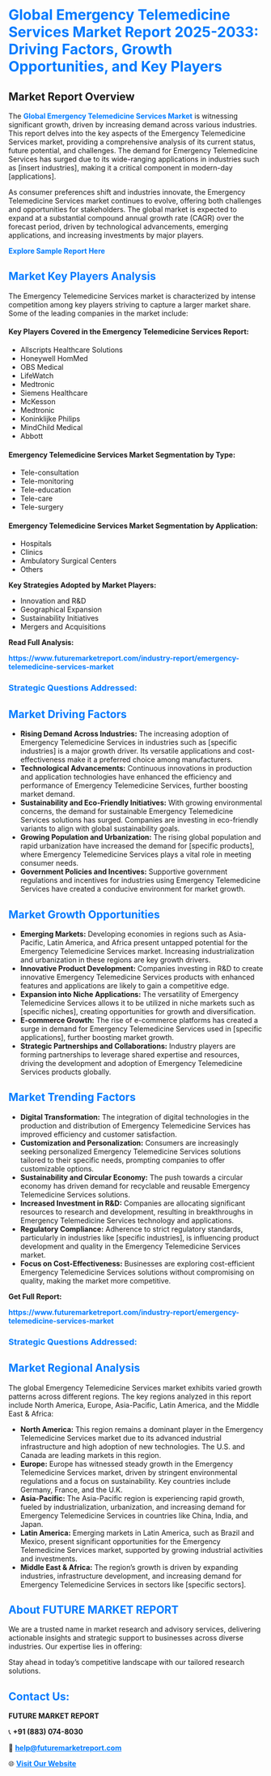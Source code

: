 <h1 style="color: #007BFF;">Global Emergency Telemedicine Services Market Report 2025-2033: Driving Factors, Growth Opportunities, and Key Players</h1>

<section id="overview">
<h2>Market Report Overview</h2>
<p>The <a href="https://www.futuremarketreport.com/industry-report/emergency-telemedicine-services-market" style="color: #007BFF; text-decoration: none;"><strong>Global Emergency Telemedicine Services Market</strong></a> is witnessing significant growth, driven by increasing demand across various industries. This report delves into the key aspects of the Emergency Telemedicine Services market, providing a comprehensive analysis of its current status, future potential, and challenges. The demand for Emergency Telemedicine Services has surged due to its wide-ranging applications in industries such as [insert industries], making it a critical component in modern-day [applications].</p>
<p>As consumer preferences shift and industries innovate, the Emergency Telemedicine Services market continues to evolve, offering both challenges and opportunities for stakeholders. The global market is expected to expand at a substantial compound annual growth rate (CAGR) over the forecast period, driven by technological advancements, emerging applications, and increasing investments by major players.</p>
</section>

<section id="overview">
<p><a href="https://www.futuremarketreport.com/request-sample/reportId=61610" style="color: #007BFF; text-decoration: none;"><strong>Explore Sample Report Here</strong></a></p>
</section>

<section id="key-players">
<h2 style="color: #007BFF;">Market Key Players Analysis</h2>
<p>The Emergency Telemedicine Services market is characterized by intense competition among key players striving to capture a larger market share. Some of the leading companies in the market include:</p>
<h4>Key Players Covered in the Emergency Telemedicine Services Report:</h4>
<ul><li>Allscripts Healthcare Solutions</li><li>Honeywell HomMed</li><li>OBS Medical</li><li>LifeWatch</li><li>Medtronic</li><li>Siemens Healthcare</li><li>McKesson</li><li>Medtronic</li><li>Koninklijke Philips</li><li>MindChild Medical</li><li>Abbott</li></ul>
<h4>Emergency Telemedicine Services Market Segmentation by Type:</h4>
<ul><li>Tele-consultation</li><li>Tele-monitoring</li><li>Tele-education</li><li>Tele-care</li><li>Tele-surgery</li></ul>

<h4>Emergency Telemedicine Services Market Segmentation by Application:</h4>
<ul><li>Hospitals</li><li>Clinics</li><li>Ambulatory Surgical Centers</li><li>Others</li></ul>
<p><strong>Key Strategies Adopted by Market Players:</strong></p>
<ul>
<li>Innovation and R&D</li>
<li>Geographical Expansion</li>
<li>Sustainability Initiatives</li>
<li>Mergers and Acquisitions</li>
</ul>
</section>

<section>
<p><strong>Read Full Analysis: </strong></p><a href="https://www.futuremarketreport.com/industry-report/emergency-telemedicine-services-market" style="color: #007BFF; text-decoration: none;"><strong>https://www.futuremarketreport.com/industry-report/emergency-telemedicine-services-market</strong></a>
<h3 style="color: #007BFF;">Strategic Questions Addressed:</h3>
</section>

<section id="driving-factors">
<h2 style="color: #007BFF;">Market Driving Factors</h2>
<ul>
<li><strong>Rising Demand Across Industries:</strong> The increasing adoption of Emergency Telemedicine Services in industries such as [specific industries] is a major growth driver. Its versatile applications and cost-effectiveness make it a preferred choice among manufacturers.</li>
<li><strong>Technological Advancements:</strong> Continuous innovations in production and application technologies have enhanced the efficiency and performance of Emergency Telemedicine Services, further boosting market demand.</li>
<li><strong>Sustainability and Eco-Friendly Initiatives:</strong> With growing environmental concerns, the demand for sustainable Emergency Telemedicine Services solutions has surged. Companies are investing in eco-friendly variants to align with global sustainability goals.</li>
<li><strong>Growing Population and Urbanization:</strong> The rising global population and rapid urbanization have increased the demand for [specific products], where Emergency Telemedicine Services plays a vital role in meeting consumer needs.</li>
<li><strong>Government Policies and Incentives:</strong> Supportive government regulations and incentives for industries using Emergency Telemedicine Services have created a conducive environment for market growth.</li>
</ul>
</section>

<section id="growth-opportunities">
<h2 style="color: #007BFF;">Market Growth Opportunities</h2>
<ul>
<li><strong>Emerging Markets:</strong> Developing economies in regions such as Asia-Pacific, Latin America, and Africa present untapped potential for the Emergency Telemedicine Services market. Increasing industrialization and urbanization in these regions are key growth drivers.</li>
<li><strong>Innovative Product Development:</strong> Companies investing in R&D to create innovative Emergency Telemedicine Services products with enhanced features and applications are likely to gain a competitive edge.</li>
<li><strong>Expansion into Niche Applications:</strong> The versatility of Emergency Telemedicine Services allows it to be utilized in niche markets such as [specific niches], creating opportunities for growth and diversification.</li>
<li><strong>E-commerce Growth:</strong> The rise of e-commerce platforms has created a surge in demand for Emergency Telemedicine Services used in [specific applications], further boosting market growth.</li>
<li><strong>Strategic Partnerships and Collaborations:</strong> Industry players are forming partnerships to leverage shared expertise and resources, driving the development and adoption of Emergency Telemedicine Services products globally.</li>
</ul>
</section>

<section id="trending-factors">
<h2 style="color: #007BFF;">Market Trending Factors</h2>
<ul>
<li><strong>Digital Transformation:</strong> The integration of digital technologies in the production and distribution of Emergency Telemedicine Services has improved efficiency and customer satisfaction.</li>
<li><strong>Customization and Personalization:</strong> Consumers are increasingly seeking personalized Emergency Telemedicine Services solutions tailored to their specific needs, prompting companies to offer customizable options.</li>
<li><strong>Sustainability and Circular Economy:</strong> The push towards a circular economy has driven demand for recyclable and reusable Emergency Telemedicine Services solutions.</li>
<li><strong>Increased Investment in R&D:</strong> Companies are allocating significant resources to research and development, resulting in breakthroughs in Emergency Telemedicine Services technology and applications.</li>
<li><strong>Regulatory Compliance:</strong> Adherence to strict regulatory standards, particularly in industries like [specific industries], is influencing product development and quality in the Emergency Telemedicine Services market.</li>
<li><strong>Focus on Cost-Effectiveness:</strong> Businesses are exploring cost-efficient Emergency Telemedicine Services solutions without compromising on quality, making the market more competitive.</li>
</ul>
</section>

<section>
<p><strong>Get Full Report: </strong></p><a href="https://www.futuremarketreport.com/industry-report/emergency-telemedicine-services-market" style="color: #007BFF; text-decoration: none;"><strong>https://www.futuremarketreport.com/industry-report/emergency-telemedicine-services-market</strong></a>
<h3 style="color: #007BFF;">Strategic Questions Addressed:</h3>
</section>


<section id="regional-analysis">
<h2 style="color: #007BFF;">Market Regional Analysis</h2>
<p>The global Emergency Telemedicine Services market exhibits varied growth patterns across different regions. The key regions analyzed in this report include North America, Europe, Asia-Pacific, Latin America, and the Middle East & Africa:</p>
<ul>
<li><strong>North America:</strong> This region remains a dominant player in the Emergency Telemedicine Services market due to its advanced industrial infrastructure and high adoption of new technologies. The U.S. and Canada are leading markets in this region.</li>
<li><strong>Europe:</strong> Europe has witnessed steady growth in the Emergency Telemedicine Services market, driven by stringent environmental regulations and a focus on sustainability. Key countries include Germany, France, and the U.K.</li>
<li><strong>Asia-Pacific:</strong> The Asia-Pacific region is experiencing rapid growth, fueled by industrialization, urbanization, and increasing demand for Emergency Telemedicine Services in countries like China, India, and Japan.</li>
<li><strong>Latin America:</strong> Emerging markets in Latin America, such as Brazil and Mexico, present significant opportunities for the Emergency Telemedicine Services market, supported by growing industrial activities and investments.</li>
<li><strong>Middle East & Africa:</strong> The region’s growth is driven by expanding industries, infrastructure development, and increasing demand for Emergency Telemedicine Services in sectors like [specific sectors].</li>
</ul>
</section>

<footer>
<h2 style="color: #007BFF;">About FUTURE MARKET REPORT</h2>
<p>We are a trusted name in market research and advisory services, delivering actionable insights and strategic support to businesses across diverse industries. Our expertise lies in offering:</p>

<p>Stay ahead in today’s competitive landscape with our tailored research solutions.</p>

<h2 style="color: #007BFF;">Contact Us:</h2>
<p><strong>FUTURE MARKET REPORT</strong></p>
<p>📞 <strong>+91 (883) 074-8030</strong></p>
<p>📧 <strong><a href="mailto:help@futuremarketreport.com" style="color: #007BFF;">help@futuremarketreport.com</a></strong></p>
<p>🌐 <strong><a href="https://www.futuremarketreport.com/" style="color: #007BFF;">Visit Our Website</a></strong></p>
</footer>